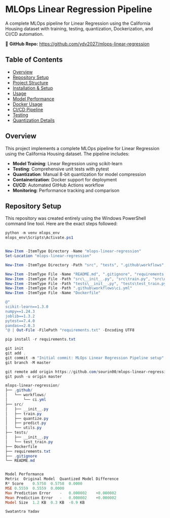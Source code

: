 # MLOps Linear Regression Pipeline

A complete MLOps pipeline for Linear Regression using the California Housing dataset with training, testing, quantization, Dockerization, and CI/CD automation.

🔗 **GitHub Repo:** https://github.com/ydv2027/mlops-linear-regression

## Table of Contents
- [Overview](#overview)
- [Repository Setup](#repository-setup)
- [Project Structure](#project-structure)
- [Installation & Setup](#installation--setup)
- [Usage](#usage)
- [Model Performance](#model-performance)
- [Docker Usage](#docker-usage)
- [CI/CD Pipeline](#cicd-pipeline)
- [Testing](#testing)
- [Quantization Details](#quantization-details)

## Overview

This project implements a complete MLOps pipeline for Linear Regression using the California Housing dataset. The pipeline includes:

- **Model Training**: Linear Regression using scikit-learn
- **Testing**: Comprehensive unit tests with pytest
- **Quantization**: Manual 8-bit quantization for model compression
- **Containerization**: Docker support for deployment
- **CI/CD**: Automated GitHub Actions workflow
- **Monitoring**: Performance tracking and comparison

## Repository Setup

This repository was created entirely using the Windows PowerShell command line tool. Here are the exact steps followed:

```powershell
python -m venv mlops_env
mlops_env\Scripts\Activate.ps1


New-Item -ItemType Directory -Name "mlops-linear-regression"
Set-Location "mlops-linear-regression"

New-Item -ItemType Directory -Path "src", "tests", ".github\workflows", "models" -Force

New-Item -ItemType File -Name "README.md", ".gitignore", "requirements.txt"
New-Item -ItemType File -Path "src\__init__.py", "src\train.py", "src\quantize.py", "src\predict.py", "src\utils.py"
New-Item -ItemType File -Path "tests\__init__.py", "tests\test_train.py"
New-Item -ItemType File -Path ".github\workflows\ci.yml"
New-Item -ItemType File -Name "Dockerfile"

@"
scikit-learn==1.3.0
numpy==1.24.3
joblib==1.3.2
pytest==7.4.0
pandas==2.0.3
"@ | Out-File -FilePath "requirements.txt" -Encoding UTF8

pip install -r requirements.txt

git init
git add .
git commit -m "Initial commit: MLOps Linear Regression Pipeline setup"
git branch -M master

git remote add origin https://github.com/sourin00/mlops-linear-regression.git
git push -u origin master

mlops-linear-regression/
├── .github/
│   └── workflows/
│       └── ci.yml
├── src/
│   ├── __init__.py
│   ├── train.py
│   ├── quantize.py
│   ├── predict.py
│   └── utils.py
├── tests/
│   ├── __init__.py
│   └── test_train.py
├── Dockerfile
├── requirements.txt
├── .gitignore
└── README.md


Model Performance
Metric	Original Model	Quantized Model	Difference
R² Score	0.5758	0.5758	0.0000
MSE	0.5559	0.5559	0.0000
Max Prediction Error	-	0.000002	+0.000002
Mean Prediction Error	-	0.000002	+0.000002
Model Size	1.2 KB	0.3 KB	-0.9 KB

Swatantra Yadav
